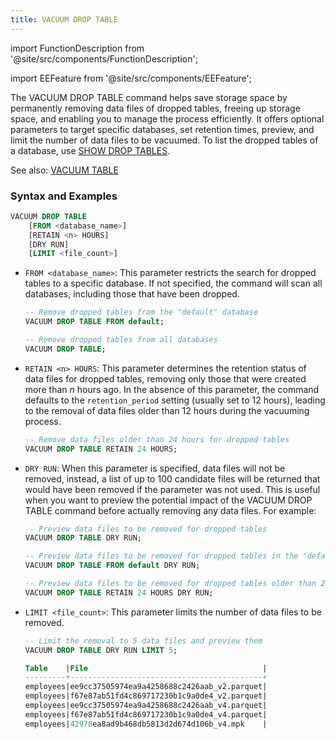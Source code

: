 ```yaml
---
title: VACUUM DROP TABLE
---
```

import FunctionDescription from '@site/src/components/FunctionDescription';

<FunctionDescription description="Introduced or updated: v1.2.208"/>

import EEFeature from '@site/src/components/EEFeature';

<EEFeature featureName='VACUUM DROP TABLE'/>

The VACUUM DROP TABLE command helps save storage space by permanently removing data files of dropped tables, freeing up storage space, and enabling you to manage the process efficiently. It offers optional parameters to target specific databases, set retention times, preview, and limit the number of data files to be vacuumed. To list the dropped tables of a database, use [SHOW DROP TABLES](show-drop-tables.md).

See also: [VACUUM TABLE](91-vacuum-table.md)

### Syntax and Examples

```sql
VACUUM DROP TABLE 
    [FROM <database_name>] 
    [RETAIN <n> HOURS] 
    [DRY RUN] 
    [LIMIT <file_count>]
```

- `FROM <database_name>`: This parameter restricts the search for dropped tables to a specific database. If not specified, the command will scan all databases, including those that have been dropped.

    ```sql title="Example:"
    -- Remove dropped tables from the "default" database
    VACUUM DROP TABLE FROM default;

    -- Remove dropped tables from all databases
    VACUUM DROP TABLE;
    ```

- `RETAIN <n> HOURS`: This parameter determines the retention status of data files for dropped tables, removing only those that were created more than *n* hours ago. In the absence of this parameter, the command defaults to the `retention_period` setting (usually set to 12 hours), leading to the removal of data files older than 12 hours during the vacuuming process.

    ```sql title="Example:"
    -- Remove data files older than 24 hours for dropped tables
    VACUUM DROP TABLE RETAIN 24 HOURS;
    ```

- `DRY RUN`: When this parameter is specified, data files will not be removed, instead, a list of up to 100 candidate files will be returned that would have been removed if the parameter was not used. This is useful when you want to preview the potential impact of the VACUUM DROP TABLE command before actually removing any data files. For example:

    ```sql title="Example:"
    -- Preview data files to be removed for dropped tables
    VACUUM DROP TABLE DRY RUN;

    -- Preview data files to be removed for dropped tables in the "default" database
    VACUUM DROP TABLE FROM default DRY RUN;

    -- Preview data files to be removed for dropped tables older than 24 hours
    VACUUM DROP TABLE RETAIN 24 HOURS DRY RUN;
    ```

- `LIMIT <file_count>`: This parameter limits the number of data files to be removed.

    ```sql title="Example:"
    -- Limit the removal to 5 data files and preview them
    VACUUM DROP TABLE DRY RUN LIMIT 5;

    Table    |File                                       |
    ---------+-------------------------------------------+
    employees|ee9cc37505974ea9a4258688c2426aab_v2.parquet|
    employees|f67e87ab51fd4c869717230b1c9a0de4_v2.parquet|
    employees|ee9cc37505974ea9a4258688c2426aab_v4.parquet|
    employees|f67e87ab51fd4c869717230b1c9a0de4_v4.parquet|
    employees|42978ea8ad9b468db5813d2d674d106b_v4.mpk    |
    ```